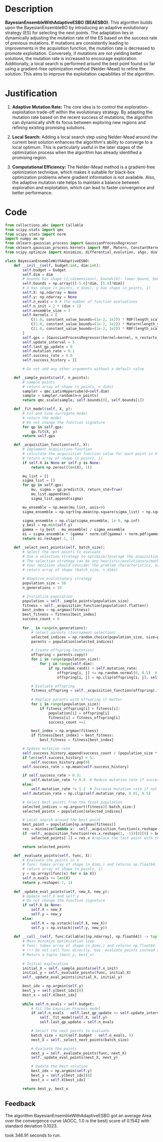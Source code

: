 # Description
**BayesianEnsembleWithAdaptiveESBO (BEAESBO)**: This algorithm builds upon the BayesianEnsembleBO by introducing an adaptive evolutionary strategy (ES) for selecting the next points. The adaptation lies in dynamically adjusting the mutation rate of the ES based on the success rate of previous mutations. If mutations are consistently leading to improvements in the acquisition function, the mutation rate is decreased to promote exploitation. Conversely, if mutations are not yielding better solutions, the mutation rate is increased to encourage exploration. Additionally, a local search is performed around the best point found so far using a gradient-free optimization method (Nelder-Mead) to refine the solution. This aims to improve the exploitation capabilities of the algorithm.

# Justification
1.  **Adaptive Mutation Rate:** The core idea is to control the exploration-exploitation trade-off within the evolutionary strategy. By adapting the mutation rate based on the recent success of mutations, the algorithm can dynamically shift its focus between exploring new regions and refining existing promising solutions.

2.  **Local Search:** Adding a local search step using Nelder-Mead around the current best solution enhances the algorithm's ability to converge to a local optimum. This is particularly useful in the later stages of the optimization process when the algorithm has already identified a promising region.

3.  **Computational Efficiency:** The Nelder-Mead method is a gradient-free optimization technique, which makes it suitable for black-box optimization problems where gradient information is not available. Also, the adaptive mutation rate helps to maintain a balance between exploration and exploitation, which can lead to faster convergence and better performance.

# Code
```python
from collections.abc import Callable
from scipy.stats import qmc
from scipy.stats import norm
import numpy as np
from sklearn.gaussian_process import GaussianProcessRegressor
from sklearn.gaussian_process.kernels import RBF, Matern, ConstantKernel as C, WhiteKernel
from scipy.optimize import minimize, differential_evolution, shgo, dual_annealing, basinhopping, direct

class BayesianEnsembleWithAdaptiveESBO:
    def __init__(self, budget:int, dim:int):
        self.budget = budget
        self.dim = dim
        # bounds has shape (2,<dimension>), bounds[0]: lower bound, bounds[1]: upper bound
        self.bounds = np.array([[-5.0]*dim, [5.0]*dim])
        # X has shape (n_points, n_dims), y has shape (n_points, 1)
        self.X: np.ndarray = None
        self.y: np.ndarray = None
        self.n_evals = 0 # the number of function evaluations
        self.n_init = 2 * (dim + 1)
        self.ensemble_size = 3
        self.kernels = [
            C(1.0, constant_value_bounds=(1e-2, 1e2)) * RBF(length_scale=1.0, length_scale_bounds=(1e-2, 1e2)),
            C(1.0, constant_value_bounds=(1e-2, 1e2)) * Matern(length_scale=1.0, length_scale_bounds=(1e-2, 1e2), nu=1.5),
            C(1.0, constant_value_bounds=(1e-2, 1e2)) * RBF(length_scale=1.0, length_scale_bounds=(1e-2, 1e2)) + WhiteKernel(noise_level=1e-3, noise_level_bounds=(1e-5, 1e-1))
        ]
        self.gps = [GaussianProcessRegressor(kernel=kernel, n_restarts_optimizer=2, alpha=1e-5) for kernel in self.kernels]
        self.update_interval = 5
        self.last_gp_update = 0
        self.mutation_rate = 0.1
        self.success_rate = 0.0
        self.success_history = []

        # Do not add any other arguments without a default value

    def _sample_points(self, n_points):
        # sample points
        # return array of shape (n_points, n_dims)
        sampler = qmc.LatinHypercube(d=self.dim)
        sample = sampler.random(n=n_points)
        return qmc.scale(sample, self.bounds[0], self.bounds[1])

    def _fit_model(self, X, y):
        # Fit and tune surrogate model
        # return the model
        # Do not change the function signature
        for gp in self.gps:
            gp.fit(X, y)
        return self.gps

    def _acquisition_function(self, X):
        # Implement acquisition function
        # calculate the acquisition function value for each point in X
        # return array of shape (n_points, 1)
        if self.X is None or self.y is None:
            return np.zeros((len(X), 1))

        mu_list = []
        sigma_list = []
        for gp in self.gps:
            mu, sigma = gp.predict(X, return_std=True)
            mu_list.append(mu)
            sigma_list.append(sigma)

        mu_ensemble = np.mean(mu_list, axis=0)
        sigma_ensemble = np.sqrt(np.mean(np.square(sigma_list) + np.square(mu_list), axis=0) - np.square(mu_ensemble)) #ensemble variance

        sigma_ensemble = np.clip(sigma_ensemble, 1e-9, np.inf)
        y_best = np.min(self.y)
        gamma = (y_best - mu_ensemble) / sigma_ensemble
        ei = sigma_ensemble * (gamma * norm.cdf(gamma) + norm.pdf(gamma))
        return ei.reshape(-1, 1)

    def _select_next_points(self, batch_size):
        # Select the next points to evaluate
        # Use a selection strategy to optimize/leverage the acquisition function
        # The selection strategy can be any heuristic/evolutionary/mathematical/hybrid methods.
        # Your decision should consider the problem characteristics, acquisition function, and the computational efficiency.
        # return array of shape (batch_size, n_dims)

        # Adaptive evolutionary strategy
        population_size = 50
        n_generations = 10

        # Initialize population
        population = self._sample_points(population_size)
        fitness = self._acquisition_function(population).flatten()
        best_index = np.argmax(fitness)
        best_fitness = fitness[best_index]
        success_count = 0
        
        for _ in range(n_generations):
            # Select parents (tournament selection)
            selected_indices = np.random.choice(population_size, size=population_size, replace=True)
            parents = population[selected_indices]

            # Create offspring (mutation)
            offspring = parents.copy()
            for i in range(population_size):
                for j in range(self.dim):
                    if np.random.rand() < self.mutation_rate:
                        offspring[i, j] += np.random.normal(0, 0.5)  # Mutate with Gaussian noise
                        offspring[i, j] = np.clip(offspring[i, j], self.bounds[0][j], self.bounds[1][j])  # Clip to bounds

            # Evaluate offspring
            fitness_offspring = self._acquisition_function(offspring).flatten()
            
            # Replace parents with offspring if better
            for i in range(population_size):
                if fitness_offspring[i] > fitness[i]:
                    population[i] = offspring[i]
                    fitness[i] = fitness_offspring[i]
                    success_count +=1

            best_index = np.argmax(fitness)
            if fitness[best_index] > best_fitness:
                best_fitness = fitness[best_index]

        # Update mutation rate
        self.success_history.append(success_count / (population_size * n_generations))
        if len(self.success_history) > 5:
            self.success_history.pop(0)
        self.success_rate = np.mean(self.success_history)

        if self.success_rate > 0.3:
            self.mutation_rate *= 0.8  # Reduce mutation rate if successful
        else:
            self.mutation_rate *= 1.2  # Increase mutation rate if not successful
        self.mutation_rate = np.clip(self.mutation_rate, 0.01, 0.5)

        # Select best points from the final population
        selected_indices = np.argsort(fitness)[-batch_size:]
        selected_points = population[selected_indices]

        # Local search around the best point
        best_point = population[np.argmax(fitness)]
        res = minimize(lambda x: -self._acquisition_function(x.reshape(1, -1)), best_point, bounds=list(zip(self.bounds[0], self.bounds[1])), method='Nelder-Mead')
        if -self._acquisition_function(res.x.reshape(1, -1))[0][0] > best_fitness:
            selected_points[-1] = res.x #replace the last point with the locally optimized point

        return selected_points

    def _evaluate_points(self, func, X):
        # Evaluate the points in X
        # func: takes array of shape (n_dims,) and returns np.float64.
        # return array of shape (n_points, 1)
        y = np.array([func(x) for x in X])
        self.n_evals += len(X)
        return y.reshape(-1, 1)
    
    def _update_eval_points(self, new_X, new_y):
        # Update self.X and self.y
        # Do not change the function signature
        if self.X is None:
            self.X = new_X
            self.y = new_y
        else:
            self.X = np.vstack((self.X, new_X))
            self.y = np.vstack((self.y, new_y))
    
    def __call__(self, func:Callable[[np.ndarray], np.float64]) -> tuple[np.float64, np.array]:
        # Main minimize optimization loop
        # func: takes array of shape (n_dims,) and returns np.float64.
        # !!! Do not call func directly. Use _evaluate_points instead and be aware of the budget when calling it. !!!
        # Return a tuple (best_y, best_x)
        
        # Initial exploration
        initial_X = self._sample_points(self.n_init)
        initial_y = self._evaluate_points(func, initial_X)
        self._update_eval_points(initial_X, initial_y)

        best_idx = np.argmin(self.y)
        best_y = self.y[best_idx][0]
        best_x = self.X[best_idx]
        
        while self.n_evals < self.budget:
            # Fit the Gaussian Process model
            if self.n_evals - self.last_gp_update >= self.update_interval:
                self._fit_model(self.X, self.y)
                self.last_gp_update = self.n_evals

            # Select the next points to evaluate
            batch_size = min(self.budget - self.n_evals, 5)
            next_X = self._select_next_points(batch_size)

            # Evaluate the points
            next_y = self._evaluate_points(func, next_X)
            self._update_eval_points(next_X, next_y)

            # Update the best solution
            best_idx = np.argmin(self.y)
            best_y = self.y[best_idx][0]
            best_x = self.X[best_idx]

        return best_y, best_x
```
## Feedback
 The algorithm BayesianEnsembleWithAdaptiveESBO got an average Area over the convergence curve (AOCC, 1.0 is the best) score of 0.1542 with standard deviation 0.1023.

took 346.91 seconds to run.
